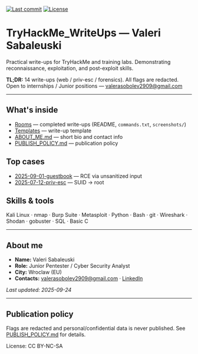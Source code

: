 [![Last commit](https://img.shields.io/github/last-commit/USERNAME/THM-Writeups)](https://github.com/USERNAME/THM-Writeups/commits/main)
[![License](https://img.shields.io/badge/license-CC%20BY--NC--SA-blue)](LICENSE)

# TryHackMe_WriteUps — Valeri Sabaleuski
Practical write-ups for TryHackMe and training labs. Demonstrating reconnaissance, exploitation, and post-exploit skills.

**TL;DR:** 14 write-ups (web / priv-esc / forensics). All flags are redacted. Open to internships / Junior positions — [valerasobolev2909@gmail.com](mailto:valerasobolev2909@gmail.com)

---

## What's inside
- [Rooms](rooms/) — completed write-ups (README, `commands.txt`, `screenshots/`)  
- [Templates](templates/) — write-up template  
- [ABOUT_ME.md](ABOUT_ME.md) — short bio and contact info  
- [PUBLISH_POLICY.md](PUBLISH_POLICY.md) — publication policy

## Top cases
- [2025-09-01-guestbook](rooms/2025-09-01-guestbook/) — RCE via unsanitized input  
- [2025-07-12-priv-esc](rooms/2025-07-12-priv-esc/) — SUID → root

## Skills & tools
Kali Linux · nmap · Burp Suite · Metasploit · Python · Bash · git · Wireshark · Shodan · gobuster · SQL · Basic C

---

## About me
- **Name:** Valeri Sabaleuski  
- **Role:** Junior Pentester / Cyber Security Analyst  
- **City:** Wroclaw (EU)  
- **Contacts:** [valerasobolev2909@gmail.com](mailto:valerasobolev2909@gmail.com) · [LinkedIn](https://www.linkedin.com/in/valeri-sabaleuski-310534315)

_Last updated: 2025-09-24_

---

## Publication policy
Flags are redacted and personal/confidential data is never published. See [PUBLISH_POLICY.md](PUBLISH_POLICY.md) for details.

License: CC BY-NC-SA
